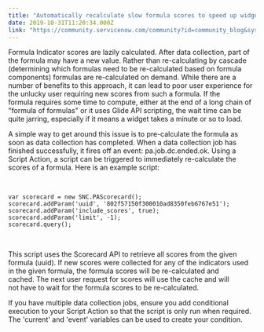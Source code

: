 ```yaml
---
title: "Automatically recalculate slow formula scores to speed up widget load times"
date: 2019-10-31T11:20:34.000Z
link: "https://community.servicenow.com/community?id=community_blog&sys_id=225669ca1bf808d0d01143f6fe4bcbf7"
---
```

<p>Formula Indicator scores are lazily calculated. After data collection, part of the formula may have a new value. Rather than re-calculating by cascade (determining which formulas need to be re-calculated based on formula components) formulas are re-calculated on demand. While there are a number of benefits to this approach, it can lead to poor user experience for the unlucky user requiring new scores from such a formula. If the formula requires some time to compute, either at the end of a long chain of &#34;formula of formulas&#34; or it uses Glide API scripting, the wait time can be quite jarring, especially if it means a widget takes a minute or so to load.</p>
<p>A simple way to get around this issue is to pre-calculate the formula as soon as data collection has completed. When a data collection job has finished successfully, it fires off an event: pa.job.dc.ended.ok. Using a Script Action, a script can be triggered to immediately re-calculate the scores of a formula. Here is an example script:</p>
<p> </p>
<pre class="language-markup"><code>var scorecard &#61; new SNC.PAScorecard();
scorecard.addParam(&#39;uuid&#39;, &#39;802f57150f300010ad8350feb6767e51&#39;);
scorecard.addParam(&#39;include_scores&#39;, true);
scorecard.addParam(&#39;limit&#39;, -1);
scorecard.query();</code></pre>
<p> </p>
<p>This script uses the Scorecard API to retrieve all scores from the given formula (uuid). If new scores were collected for any of the indicators used in the given formula, the formula scores will be re-calculated and cached. The next user request for scores will use the cache and will not have to wait for the formula scores to be re-calculated. </p>
<p>If you have multiple data collection jobs, ensure you add conditional execution to your Script Action so that the script is only run when required. The &#39;current&#39; and &#39;event&#39; variables can be used to create your condition.</p>